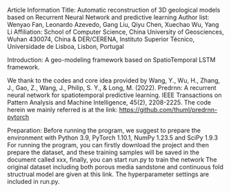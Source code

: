 Article Information 
Title: Automatic reconstruction of 3D geological models based on Recurrent Neural Network and predictive learning
Author list: Wenyao Fan, Leonardo Azevedo, Gang Liu, Qiyu Chen, Xuechao Wu, Yang Li
Affiliation: School of Computer Science, China University of Geosciences, Wuhan 430074, China & DER/CERENA, Instituto Superior Técnico, Universidade de Lisboa, Lisbon, Portugal

Introduction:
A geo-modeling framework based on SpatioTemporal LSTM framework. 

We thank to the codes and core idea provided by Wang, Y., Wu, H., Zhang, J., Gao, Z., Wang, J., Philip, S. Y., & Long, M. (2022). Predrnn: A recurrent neural network for spatiotemporal predictive learning. IEEE Transactions on Pattern Analysis and Machine Intelligence, 45(2), 2208-2225. The code herein we mainly referred is at the link: https://github.com/thuml/predrnn-pytorch

Preparation:
Before running the program, we suggest to prepare the environment with Python 3.9, PyTorch 1.10.1, NumPy 1.23.5 and SciPy 1.9.3
For running the program, you can firstly download the project and then prepare the dataset, and these training samples will be saved in the document called xxx, finally, you can start run.py to train the network
The original dataset including both porous media sandstone and continuous fold structrual model are given at this link.
The hyperparameter settings are included in run.py.

